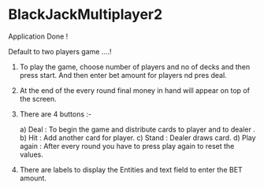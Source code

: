 # BlackJackMultiplayer2


Application Done !

Default to two players game ....!

1) To play the game, choose number of players and no of decks and then press start. And then enter bet amount for players nd pres deal.


2) At the end of the every round  final money in hand will appear on top of the screen.

3) There are 4 buttons :- 
    
    a)  Deal : To begin the game and distribute cards to player and to dealer .
    b)  Hit : Add another card for player.
    c) Stand : Dealer draws card.
    d) Play again : After every round you have to press play again to reset the values.

4) There are labels to display the Entities and text field to enter the BET amount.






